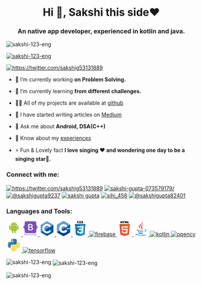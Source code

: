 <h1 align="center">Hi 👋, Sakshi this side❤️</h1>
<h3 align="center">An native app developer, experienced in kotlin and java.</h3>

<p align="left"> <img src="https://komarev.com/ghpvc/?username=sakshi-123-eng&label=Profile%20views&color=0e75b6&style=flat" alt="sakshi-123-eng" /> </p>

<p align="left"> <a href="https://github.com/ryo-ma/github-profile-trophy"><img src="https://github-profile-trophy.vercel.app/?username=sakshi-123-eng" alt="sakshi-123-eng" /></a> </p>

<p align="left"> <a href="https://twitter.com/https://twitter.com/sakshig53131889" target="blank"><img src="https://img.shields.io/twitter/follow/https://twitter.com/sakshig53131889?logo=twitter&style=for-the-badge" alt="https://twitter.com/sakshig53131889" /></a> </p>

- 🔭 I’m currently working **on Problem Solving.**

- 🌱 I’m currently learning **from different challenges.**

- 👨‍💻 All of my projects are available at [github](https://github.com/sakshi-123-eng)

- 📝 I have started writing articles on [Medium](https://medium.com/@sakshigupta9237)

- 💬 Ask me about **Android, DSA(C++)**

- 📄 Know about my [experiences](https://drive.google.com/file/d/1gJGQOZ1AGfJ-NYqz-6BZ21Or9WXQ223h/view?usp=sharing)

- ⚡ Fun & Lovely fact **I love singing ❤️ and wondering one day to be a singing star🚀.**


<h3 align="left">Connect with me:</h3>
<p align="left">
<a href="https://twitter.com/https://twitter.com/sakshig53131889" target="blank"><img align="center" src="https://raw.githubusercontent.com/rahuldkjain/github-profile-readme-generator/master/src/images/icons/Social/twitter.svg" alt="https://twitter.com/sakshig53131889" height="30" width="40" /></a>
<a href="https://linkedin.com/in/sakshi-gupta-073579179/" target="blank"><img align="center" src="https://raw.githubusercontent.com/rahuldkjain/github-profile-readme-generator/master/src/images/icons/Social/linked-in-alt.svg" alt="sakshi-gupta-073579179/" height="30" width="40" /></a>
<a href="https://medium.com/@sakshigupta9237" target="blank"><img align="center" src="https://raw.githubusercontent.com/rahuldkjain/github-profile-readme-generator/master/src/images/icons/Social/medium.svg" alt="@sakshigupta9237" height="30" width="40" /></a>
<a href="https://www.youtube.com/c/sakshi gupta" target="blank"><img align="center" src="https://raw.githubusercontent.com/rahuldkjain/github-profile-readme-generator/master/src/images/icons/Social/youtube.svg" alt="sakshi gupta" height="30" width="40" /></a>
<a href="https://www.codechef.com/users/sihi_456" target="blank"><img align="center" src="https://cdn.jsdelivr.net/npm/simple-icons@3.1.0/icons/codechef.svg" alt="sihi_456" height="30" width="40" /></a>
<a href="https://www.hackerrank.com/@sakshigupta82401" target="blank"><img align="center" src="https://raw.githubusercontent.com/rahuldkjain/github-profile-readme-generator/master/src/images/icons/Social/hackerrank.svg" alt="@sakshigupta82401" height="30" width="40" /></a>
</p>

<h3 align="left">Languages and Tools:</h3>
<p align="left"> <a href="https://developer.android.com" target="_blank" rel="noreferrer"> <img src="https://raw.githubusercontent.com/devicons/devicon/master/icons/android/android-original-wordmark.svg" alt="android" width="40" height="40"/> </a> <a href="https://getbootstrap.com" target="_blank" rel="noreferrer"> <img src="https://raw.githubusercontent.com/devicons/devicon/master/icons/bootstrap/bootstrap-plain-wordmark.svg" alt="bootstrap" width="40" height="40"/> </a> <a href="https://www.cprogramming.com/" target="_blank" rel="noreferrer"> <img src="https://raw.githubusercontent.com/devicons/devicon/master/icons/c/c-original.svg" alt="c" width="40" height="40"/> </a> <a href="https://www.w3schools.com/cpp/" target="_blank" rel="noreferrer"> <img src="https://raw.githubusercontent.com/devicons/devicon/master/icons/cplusplus/cplusplus-original.svg" alt="cplusplus" width="40" height="40"/> </a> <a href="https://www.w3schools.com/css/" target="_blank" rel="noreferrer"> <img src="https://raw.githubusercontent.com/devicons/devicon/master/icons/css3/css3-original-wordmark.svg" alt="css3" width="40" height="40"/> </a> <a href="https://firebase.google.com/" target="_blank" rel="noreferrer"> <img src="https://www.vectorlogo.zone/logos/firebase/firebase-icon.svg" alt="firebase" width="40" height="40"/> </a> <a href="https://www.w3.org/html/" target="_blank" rel="noreferrer"> <img src="https://raw.githubusercontent.com/devicons/devicon/master/icons/html5/html5-original-wordmark.svg" alt="html5" width="40" height="40"/> </a> <a href="https://www.java.com" target="_blank" rel="noreferrer"> <img src="https://raw.githubusercontent.com/devicons/devicon/master/icons/java/java-original.svg" alt="java" width="40" height="40"/> </a> <a href="https://kotlinlang.org" target="_blank" rel="noreferrer"> <img src="https://www.vectorlogo.zone/logos/kotlinlang/kotlinlang-icon.svg" alt="kotlin" width="40" height="40"/> </a> <a href="https://opencv.org/" target="_blank" rel="noreferrer"> <img src="https://www.vectorlogo.zone/logos/opencv/opencv-icon.svg" alt="opencv" width="40" height="40"/> </a> <a href="https://www.python.org" target="_blank" rel="noreferrer"> <img src="https://raw.githubusercontent.com/devicons/devicon/master/icons/python/python-original.svg" alt="python" width="40" height="40"/> </a> <a href="https://www.tensorflow.org" target="_blank" rel="noreferrer"> <img src="https://www.vectorlogo.zone/logos/tensorflow/tensorflow-icon.svg" alt="tensorflow" width="40" height="40"/> </a> </p>

<p><img align="left" src="https://github-readme-stats.vercel.app/api/top-langs?username=sakshi-123-eng&show_icons=true&locale=en&layout=compact" alt="sakshi-123-eng" /></p>

<p>&nbsp;<img align="center" src="https://github-readme-stats.vercel.app/api?username=sakshi-123-eng&show_icons=true&locale=en" alt="sakshi-123-eng" /></p>

<p><img align="center" src="https://github-readme-streak-stats.herokuapp.com/?user=sakshi-123-eng&" alt="sakshi-123-eng" /></p>
